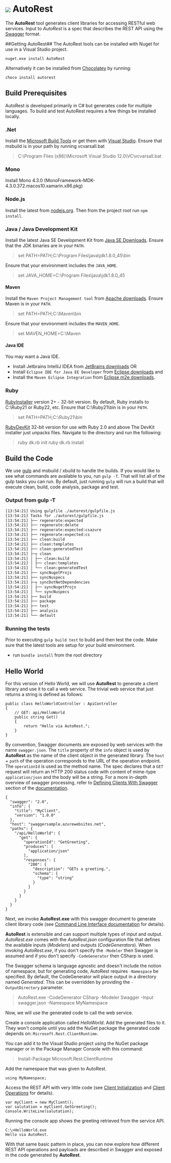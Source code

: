 # <img align="center" src="Documentation/images/autorest-small-flat.png">  AutoRest

The **AutoRest** tool generates client libraries for accessing RESTful web services. Input to *AutoRest* is a spec that describes the REST API using the [Swagger](http://github.com/swagger-api/swagger-spec) format.

##Getting AutoRest##
The AutoRest tools can be installed with Nuget for use in a Visual Studio project.

    nuget.exe install AutoRest

Alternatively it can be installed from [Chocolatey](https://chocolatey.org/) by running:

    choco install autorest

## Build Prerequisites
AutoRest is developed primarily in C# but generates code for multiple languages. To build and test AutoRest requires a few things be installed locally.

### .Net
Install the [Microsoft Build Tools](http://go.microsoft.com/?linkid=9832060) or get them with [Visual Studio](https://www.visualstudio.com/en-us/downloads/download-visual-studio-vs.aspx).
Ensure that msbuild is in your path by running vcvarsall.bat
>C:\Program Files (x86)\Microsoft Visual Studio 12.0\VC\vcvarsall.bat

### Mono
Install Mono 4.3.0 (MonoFramework-MDK-4.3.0.372.macos10.xamarin.x86.pkg)

### Node.js
Install the latest from [nodejs.org](https://nodejs.org/). Then from the project root run `npm install`.

### Java / Java Development Kit
Install the latest Java SE Development Kit from [Java SE Downloads](http://www.oracle.com/technetwork/java/javase/downloads/index.html).
Ensure that the JDK binaries are in your `PATH`.
>set PATH=PATH;C:\Program Files\java\jdk1.8.0_45\bin

Ensure that your environment includes the `JAVA_HOME`.
>set JAVA_HOME=C:\Program Files\java\jdk1.8.0_45

#### Maven
Install the `Maven Project Management tool` from [Apache downloads](http://maven.apache.org/download.cgi).
Ensure Maven is in your `PATH`.
>set PATH=PATH;C:\Maven\bin

Ensure that your environment includes the `MAVEN_HOME`.
>set MAVEN_HOME=C:\Maven

#### Java IDE
You may want a Java IDE.
- Install Jetbrains IntelliJ IDEA from [JetBrains downloads](https://www.jetbrains.com/idea/download/.)
 OR
- Install `Eclipse IDE for Java EE Developer` from [Eclipse downloads](http://eclipse.org/downloads/) and
- Install the `Maven Eclipse Integration` from [Eclipse m2e downloads](http://www.eclipse.org/m2e/m2e-downloads.html).

### Ruby
[RubyInstaller](http://rubyinstaller.org/downloads/) version 2+ - 32-bit version.
By default, Ruby installs to C:\Ruby21 or Ruby22, etc. Ensure that C:\Ruby21\bin is in your `PATH`.
>set PATH=PATH;C:\Ruby21\bin

[RubyDevKit](http://rubyinstaller.org/downloads/) 32-bit version for use with Ruby 2.0 and above
The DevKit installer just unpacks files. Navigate to the directory and run the following:
>ruby dk.rb init
>ruby dk.rb install

## Build the Code
We use [gulp](http://gulpjs.com) and msbuild / xbuild to handle the builds. If you would like to see what commands are
available to you, run `gulp -T`. That will list all of the gulp tasks you can run. By default, just running `gulp` will
run a build that will execute clean, build, code analysis, package and test.

### Output from gulp -T
```bash
[13:54:21] Using gulpfile ./autorest/gulpfile.js
[13:54:21] Tasks for ./autorest/gulpfile.js
[13:54:21] ├── regenerate:expected
[13:54:21] ├── regenerate:delete
[13:54:21] ├── regenerate:expected:csazure
[13:54:21] ├── regenerate:expected:cs
[13:54:21] ├── clean:build
[13:54:21] ├── clean:templates
[13:54:21] ├── clean:generatedTest
[13:54:21] ├─┬ clean
[13:54:21] │ ├── clean:build
[13:54:21] │ ├── clean:templates
[13:54:21] │ └── clean:generatedTest
[13:54:21] ├── syncNugetProjs
[13:54:21] ├── syncNuspecs
[13:54:21] ├─┬ syncDotNetDependencies
[13:54:21] │ ├── syncNugetProjs
[13:54:21] │ └── syncNuspecs
[13:54:21] ├── build
[13:54:21] ├── package
[13:54:21] ├── test
[13:54:21] ├── analysis
[13:54:21] └── default
```

### Running the tests
Prior to executing `gulp build test` to build and then test the code. Make sure that the latest tools are setup for your
build environment.

- run `bundle install` from the root directory

## Hello World
For this version  of Hello World, we will use **AutoRest** to generate a client library and use it to call a web service. The trivial web service that just returns a string is defined as follows:
```
public class HelloWorldController : ApiController
{
    // GET: api/HelloWorld
    public string Get()
    {
        return "Hello via AutoRest.";
    }
}
```
By convention, Swagger documents are exposed by web services with the name `swagger.json`.  The `title` property of the `info` object is used by **AutoRest**  as the name of the client object in the generated library. The `host` + `path` of the operation corresponds to the URL of the operation endpoint. The `operationId` is used as the method name. The spec declares that a `GET` request will return an HTTP 200 status code with content of mime-type `application/json` and the body will be a string. For a more in-depth overview of swagger processing, refer to [Defining Clients With Swagger](Documentation/defining-clients-swagger.md) section of the [documentation](Documentation).

```
{
  "swagger": "2.0",
  "info": {
    "title": "MyClient",
    "version": "1.0.0"
  },
  "host": "swaggersample.azurewebsites.net",
  "paths": {
    "/api/HelloWorld": {
      "get": {
        "operationId": "GetGreeting",
        "produces": [
          "application/json"
        ],
        "responses": {
          "200": {
            "description": "GETs a greeting.",
            "schema": {
              "type": "string"
            }
          }
        }
      }
    }
  }
}
```
Next, we invoke **AutoRest.exe** with this swagger document to generate client library code (see [Command Line Interface documentation](Documentation/cli.md) for details).

**AutoRest** is extensible and can support multiple types of input and output. *AutoRest.exe* comes with the *AutoRest.json* configuration file that defines the available inputs (*Modelers*) and outputs (*CodeGenerators*). When invoking *AutoRest.exe*, if you don't specify the `-Modeler` then Swagger is assumed and if you don't specify `-CodeGenerator` then CSharp is used.

The Swagger schema is language agnostic and doesn't include the notion of namespace, but for generating code, AutoRest requires `-Namespace` be specified.  By default, the CodeGenerator will place output in a directory named *Generated*. This can be overridden by providing the `-OutputDirectory` parameter.

>AutoRest.exe -CodeGenerator CSharp -Modeler Swagger -Input swagger.json -Namespace MyNamespace

Now, we will use the generated code to call the web service.

Create a console application called *HelloWorld*. Add the generated files to it. They won't compile until you add the NuGet package the generated code depends on: `Microsoft.Rest.ClientRuntime`.

You can add it to the Visual Studio project using the NuGet package manager or in the Package Manager Console with this command:
> Install-Package Microsoft.Rest.ClientRuntime

Add the namespace that was given to AutoRest.
```
using MyNamespace;
```
Access the REST API with very little code (see [Client Initialization](Documentation/clients-init.md) and [Client Operations](Documentation/clients-ops.md) for details).
```
var myClient = new MyClient();
var salutation = myClient.GetGreeting();
Console.WriteLine(salutation);
```
Running the console app shows the greeting retrieved from the service API.
```
C:\>HelloWorld.exe
Hello via AutoRest.
```

With that same basic pattern in place, you can now explore how different REST API operations and payloads are described in Swagger and exposed in the code generated by **AutoRest**.
